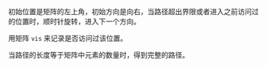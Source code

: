 初始位置是矩阵的左上角，初始方向是向右，当路径超出界限或者进入之前访问过的位置时，顺时针旋转，进入下一个方向。

用矩阵 `vis` 来记录是否访问过该位置。

当路径的长度等于矩阵中元素的数量时，得到完整的路径。
